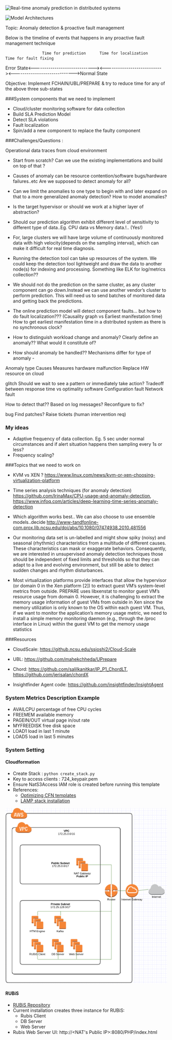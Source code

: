 ![Real-time anomaly prediction in distributed systems](https://github.com/gitPratikSingh/Real-time-anomaly-prediction-in-distributed-systems/blob/master/Capture.PNG?raw=true "Real-time anomaly prediction in distributed systems")


![Model Architectures](https://github.com/gitPratikSingh/Real-time-anomaly-prediction-in-distributed-systems/blob/master/ModelArchitecture.jpg?raw=true "Model Architectures")

Topic: Anomaly detection & proactive fault management

Below is the timeline of events that happens in any proactive fault management technique

                    Time for prediction      Time for localization     Time for fault fixing
Error State<-----------------------------><---------------------------><----------------------------->Normal State

Objective: Implement FCHAIN/UBL/PREPARE & try to reduce time for any of the above three sub-states


###System components that we need to implement
* Cloud/cluster monitoring software for data collection
* Build SLA Prediction Model
* Detect SLA violations
* Fault localization
* Spin/add a new component to replace the faulty component

	
###Challenges/Questions  :

Operational data traces from cloud environment
* Start from scratch? Can we use the existing implementations and build on top of that ? 
* Causes of anomaly can be resource contention/software bugs/hardware failures..etc Are we supposed to detect anomaly for all?
* Can we limit the anomalies to one type to begin with and later expand on that to a more generalized anomaly detection? How to model anomalies? 
* Is the target hypervisor or should we work at a higher layer of abstraction?

* Should our prediction algorithm exhibit different level of sensitivity to different type of data..Eg. CPU data vs Memory data.!.. (Yes!)

* For, large clusters we will have large volume of continuously monitored data with high velocity(depends on the sampling interval), 
which can make it difficult for real time diagnosis. 

* Running the detection tool can take up resources of the system. We could keep the detection tool lightweight and draw the data to another node(s) for indexing and processing. Something like ELK for log/metrics collection??

* We should not do the prediction on the same cluster, as any cluster component can go down.Instead we can use another vendor’s cluster to perform prediction. This will need us to send batches of monitored data and getting back the predictions.

* The online prediction model will detect component faults… but how to do fault localization??? (Causality graph vs Earliest manifestation time) How to get earliest manifestation time in a distributed system as there is no synchronous clock? 

* How to distinguish workload change and anomaly? Clearly define an anomaly?? What would it constitute of? 

* How should anomaly be handled?? Mechanisms differ for type of anomaly -

Anomaly type		Causes		Measures	hardware	malfunction	Replace HW resource on cloud 


glitch				Should we wait to see a pattern or immediately take action? Tradeoff between response time vs optimality
software
Configuration fault
Network fault


How to detect that?? Based on log messages?
Reconfigure to fix?


bug
Find patches? Raise tickets (human intervention req)



### My ideas
* Adaptive frequency of data collection. Eg. 5 sec under normal circumstances and if alert situation happens then sampling every 1s or less? 
* Frequency scaling?


###Topics that we need to work on

* KVM vs XEN ? https://www.linux.com/news/kvm-or-xen-choosing-virtualization-platform


* Time series analysis techniques (for anomaly detection)
	https://github.com/IrinaMax/CPU-usage-and-anomaly-detection, https://www.infoq.com/articles/deep-learning-time-series-anomaly-detection

* Which algorithm works best.. We can also choose to use ensemble models..decide
http://www-tandfonline-com.prox.lib.ncsu.edu/doi/abs/10.1080/07474938.2010.481556

* Our monitoring data set is un-labelled and might show spiky (noisy) and seasonal (rhythmic) characteristics from a multitude of different causes. These characteristics can mask or exaggerate behaviors. Consequently, we are interested in unsupervised anomaly detection techniques those should be independent of fixed limits and thresholds so that they can adapt to a live and evolving environment, but still be able to detect sudden changes and rhythm disturbances.


* Most virtualization platforms provide interfaces that allow the hypervisor (or domain 0 in the Xen platform [2]) to extract guest VM’s system-level metrics from outside. PREPARE uses libxenstat to monitor guest VM’s resource usage from domain 0. However, it is challenging to extract the memory usage information of guest VMs from outside in Xen since the memory utilization is only known to the OS within each guest VM. Thus, if we want to monitor the application’s memory usage metric, we need to install a simple memory monitoring daemon (e.g., through the /proc interface in Linux) within the guest VM to get the memory usage statistics

    

###Resources
* CloudScale: https://github.ncsu.edu/ssjoshi2/Cloud-Scale
* UBL: https://github.com/mahekchheda/UPrepare
* Chord: https://github.com/salilkanitkar/IP_P1_ChordLT, https://github.com/jerisalan/chordX

* Insightfinder Agent code: https://github.com/insightfinder/InsightAgent


### System Metrics Description Example

* AVAILCPU percentage of free CPU cycles 
* FREEMEM available memory 
* PAGEIN/OUT virtual page in/out rate 
* MYFREEDISK free disk space 
* LOAD1 load in last 1 minute 
* LOAD5 load in last 5 minutes 

### System Setting
#### Cloudformation

* Create Stack : `python create_stack.py`
* Key to access clients : 724_keypair.pem
* Ensure NatS3Access IAM role is created before running this template
* References: 
    * [Optimizing CFN templates](https://aws.amazon.com/blogs/devops/optimize-aws-cloudformation-templates/)
    * [LAMP stack installation](https://docs.aws.amazon.com/AWSEC2/latest/UserGuide/install-LAMP.html)
                
![AWS Architectures](https://github.com/atambol/Real-time-anomaly-prediction-in-distributed-systems/blob/master/AWS_Architecture.png?raw=true "AWS_Architectures")

#### RUBiS

* [RUBiS Repository](https://github.com/atambol/RUBiS)
* Current installation creates three instance for RUBiS: 
    * Rubis Client
    * DB Server
    * Web Server
* Rubis Web Server UI: http://<NAT's Public IP>:8080/PHP/index.html
